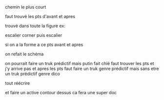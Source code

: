 chemin le plus court 

faut trouvé les pts d'avant et apres

trouvé dans toute la figure ex:

escalier corner puis escalier

si on a la forme a ce pts avant et apres

on refait le schéma

on pourrait faire un truk prédictif mais putin fait chié faut trouver les pts et j'y arrive pas et apres les pts faut faire un truk genre prédictif mais sans etre un truk prédictif genre dico

tout réécrire

et faire un active contour dessus ca fera une super doc 
 



 































